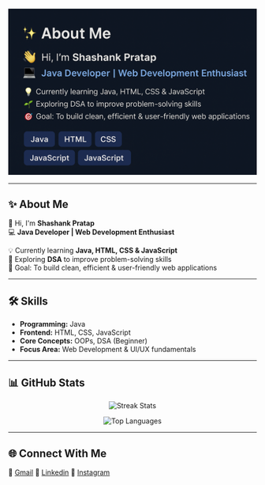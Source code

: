 <!-- GitHub Profile README for Shashank Pratap -->

<p align="center">
  <img src="https://github.com/ShashankPratapweb/ShashankPratapweb/blob/main/My%20Repo.png" alt="Shashank Pratap Banner" />
</p>

---

## ✨ About Me  

👋 Hi, I'm **Shashank Pratap**  
💻 **Java Developer | Web Development Enthusiast**  

💡 Currently learning **Java, HTML, CSS & JavaScript**  
🌱 Exploring **DSA** to improve problem-solving skills  
🎯 Goal: To build clean, efficient & user-friendly web applications  

---

## 🛠️ Skills  

- **Programming:** Java  
- **Frontend:** HTML, CSS, JavaScript  
- **Core Concepts:** OOPs, DSA (Beginner)  
- **Focus Area:** Web Development & UI/UX fundamentals  

---

## 📊 GitHub Stats  

<p align="center">
  <img src="https://github-readme-streak-stats.herokuapp.com/?user=ShashankPratapweb&theme=tokyonight" alt="Streak Stats" />
</p>

<p align="center">
  <img src="https://github-readme-stats.vercel.app/api/top-langs/?username=ShashankPratapweb&layout=compact&theme=tokyonight" alt="Top Languages" />
</p>

---

## 🌐 Connect With Me  

📧 <a href="mailto:shashankpratap82@gmail.com">Gmail</a>
💼 <a href="https://www.linkedin.com/in/shashank-pratap-58549633b">Linkedin</a>
📱  <a href="https://www.instagram.com/shashan_kofficial/">Instagram</a>
